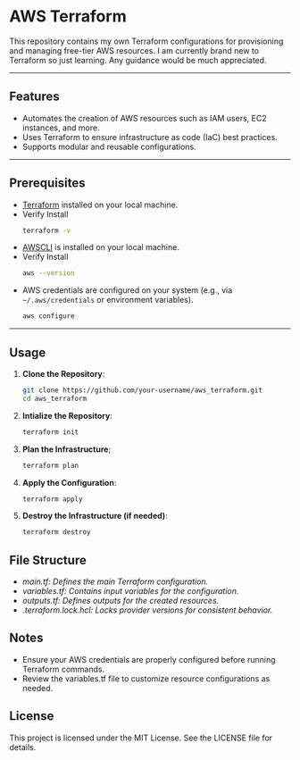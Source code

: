 # AWS Terraform

This repository contains my own Terraform configurations for provisioning and managing free-tier AWS resources. I am currently brand new to Terraform so just learning. Any guidance would be much appreciated.

---

## Features

- Automates the creation of AWS resources such as IAM users, EC2 instances, and more.
- Uses Terraform to ensure infrastructure as code (IaC) best practices.
- Supports modular and reusable configurations.

---

## Prerequisites

- [Terraform](https://www.terraform.io/downloads.html) installed on your local machine.
- Verify Install
    ```bash
    terraform -v
- [AWSCLI](https://docs.aws.amazon.com/cli/latest/userguide/getting-started-install.html) is installed on your local machine.
- Verify Install
    ```bash
    aws --version
- AWS credentials are configured on your system (e.g., via `~/.aws/credentials` or environment variables).
    ```bash
    aws configure

---

## Usage

1. **Clone the Repository**:
   ```bash
   git clone https://github.com/your-username/aws_terraform.git
   cd aws_terraform

2. **Intialize the Repository**:
    ```bash
    terraform init

3. **Plan the Infrastructure**;
    ```bash
    terraform plan

4. **Apply the Configuration**:
    ```bash
    terraform apply

5. **Destroy the Infrastructure (if needed)**:
    ```bash
    terraform destroy

## File Structure

- *main.tf: Defines the main Terraform configuration.*
- *variables.tf: Contains input variables for the configuration.*
- *outputs.tf: Defines outputs for the created resources.*
- *.terraform.lock.hcl: Locks provider versions for consistent behavior.*

## Notes
- Ensure your AWS credentials are properly configured before running Terraform commands.
- Review the variables.tf file to customize resource configurations as needed.

## License
This project is licensed under the MIT License. See the LICENSE file for details.

